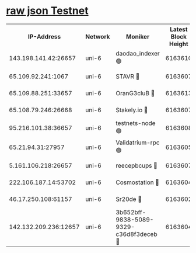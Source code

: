 [raw json Testnet](https://rpc-check.junot.stavr.tech/junot/rpc-junot-result.json)
=


<table><tr><th>IP-Address</th><th>Network</th><th>Moniker</th><th>Latest Block Height</th><th>Earliest Block Height</th><th>Catching Up</th><th>Tx Index</th><th>Voting Power</th><th>Scan Time</th></tr><tr><td>143.198.141.42:26657</td><td>uni-6</td><td>daodao_indexer 🟢</td><td>6163610</td><td>1</td><td>False</td><td>off</td><td>0</td><td>2023-12-17T21:10:32.815063875UTC</td></tr><tr><td>65.109.92.241:1067</td><td>uni-6</td><td>STAVR 🔴</td><td>6163607</td><td>1138541</td><td>False</td><td>on</td><td>6047</td><td>2023-12-17T21:10:20.326425357UTC</td></tr><tr><td>65.109.88.251:33657</td><td>uni-6</td><td>OranG3cluB 🔴</td><td>6163613</td><td>1138541</td><td>False</td><td>on</td><td>11</td><td>2023-12-17T21:10:37.268557624UTC</td></tr><tr><td>65.108.79.246:26668</td><td>uni-6</td><td>Stakely.io 🔴</td><td>6163607</td><td>1570872</td><td>False</td><td>on</td><td>1261202</td><td>2023-12-17T21:10:21.334732216UTC</td></tr><tr><td>95.216.101.38:36657</td><td>uni-6</td><td>testnets-node 🟢</td><td>6163608</td><td>1615130</td><td>False</td><td>on</td><td>0</td><td>2023-12-17T21:10:23.747902935UTC</td></tr><tr><td>65.21.94.31:27957</td><td>uni-6</td><td>Validatrium-rpc 🟢</td><td>6163605</td><td>2943363</td><td>False</td><td>on</td><td>0</td><td>2023-12-17T21:10:15.909696824UTC</td></tr><tr><td>5.161.106.218:26657</td><td>uni-6</td><td>reecepbcups 🔴</td><td>6163607</td><td>4468422</td><td>False</td><td>on</td><td>105015</td><td>2023-12-17T21:10:20.998907070UTC</td></tr><tr><td>222.106.187.14:53702</td><td>uni-6</td><td>Cosmostation 🔴</td><td>6163604</td><td>5344501</td><td>False</td><td>on</td><td>110003</td><td>2023-12-17T21:10:13.510817419UTC</td></tr><tr><td>46.17.250.108:61157</td><td>uni-6</td><td>Sr20de 🔴</td><td>6163602</td><td>5727371</td><td>False</td><td>on</td><td>28</td><td>2023-12-17T21:10:07.693941487UTC</td></tr><tr><td>142.132.209.236:12657</td><td>uni-6</td><td>3b652bff-9838-5089-9329-c36d8f3deceb 🔴</td><td>6163604</td><td>6151280</td><td>False</td><td>on</td><td>157563</td><td>2023-12-17T21:10:12.108753670UTC</td></tr></table>